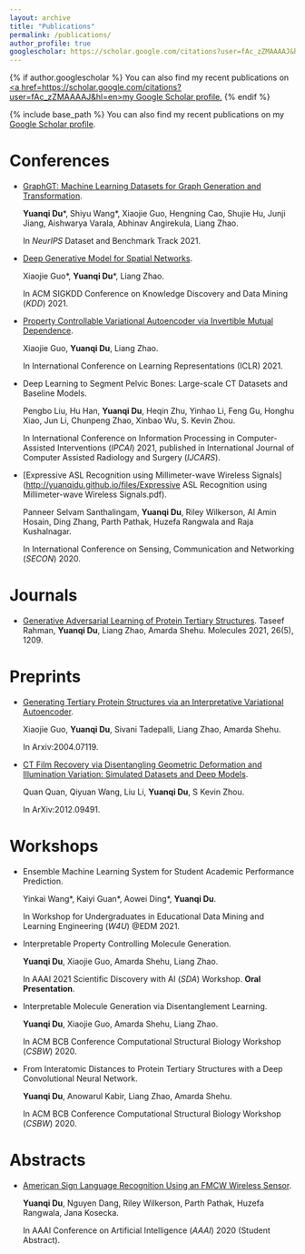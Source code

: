 ```yaml
---
layout: archive
title: "Publications"
permalink: /publications/
author_profile: true
googlescholar: https://scholar.google.com/citations?user=fAc_zZMAAAAJ&hl=en
---
```


{% if author.googlescholar %}
  You can also find my recent publications on <u><a href=https://scholar.google.com/citations?user=fAc_zZMAAAAJ&hl=en>my Google Scholar profile</a>.</u>
{% endif %}

{% include base_path %}
You can also find my recent publications on my [Google Scholar profile](https://scholar.google.com/citations?user=fAc_zZMAAAAJ&hl=en).

Conferences
======
* [GraphGT: Machine Learning Datasets for Graph Generation and Transformation](https://openreview.net/forum?id=NYgt9vcdyjm).

  **Yuanqi Du**\*, Shiyu Wang*, Xiaojie Guo, Hengning Cao, Shujie Hu, Junji Jiang, Aishwarya Varala, Abhinav Angirekula, Liang Zhao.

  In *NeurIPS* Dataset and Benchmark Track 2021.
* [Deep Generative Model for Spatial Networks](http://cs.emory.edu/~lzhao41/materials/papers/KDD21__Spatial_Graphs_Disentanglement_preprinted.pdf).

  Xiaojie Guo\*, **Yuanqi Du**\*, Liang Zhao. 

  In ACM SIGKDD Conference on Knowledge Discovery and Data Mining (*KDD*) 2021.
* [Property Controllable Variational Autoencoder via Invertible Mutual Dependence](https://openreview.net/forum?id=tYxG_OMs9WE). 

  Xiaojie Guo, **Yuanqi Du**, Liang Zhao.

  In International Conference on Learning Representations (ICLR) 2021.
* Deep Learning to Segment Pelvic Bones: Large-scale CT Datasets and Baseline Models. 

  Pengbo Liu, Hu Han, **Yuanqi Du**, Heqin Zhu, Yinhao Li, Feng Gu, Honghu Xiao, Jun Li, Chunpeng Zhao, Xinbao Wu, S. Kevin Zhou.

  In International Conference on Information Processing in Computer-Assisted Interventions (*IPCAI*) 2021, published in International Journal of Computer Assisted Radiology and Surgery (*IJCARS*).
* [Expressive ASL Recognition using Millimeter-wave Wireless Signals](http://yuanqidu.github.io/files/Expressive ASL Recognition using Millimeter-wave Wireless Signals.pdf). 

  Panneer Selvam Santhalingam, **Yuanqi Du**, Riley Wilkerson, Al Amin Hosain, Ding Zhang, Parth Pathak, Huzefa Rangwala and Raja Kushalnagar.

  In International Conference on Sensing, Communication and Networking (*SECON*) 2020.

Journals
======
* [Generative Adversarial Learning of Protein Tertiary Structures](https://www.mdpi.com/1420-3049/26/5/1209).
  Taseef Rahman, **Yuanqi Du**, Liang Zhao, Amarda Shehu. 
  Molecules 2021, 26(5), 1209.

Preprints
======
* [Generating Tertiary Protein Structures via an Interpretative Variational Autoencoder](https://arxiv.org/abs/2004.07119). 

  Xiaojie Guo, **Yuanqi Du**, Sivani Tadepalli, Liang Zhao, Amarda Shehu.

  In Arxiv:2004.07119.
* [CT Film Recovery via Disentangling Geometric Deformation and Illumination Variation: Simulated Datasets and Deep Models](https://arxiv.org/abs/2012.09491).

  Quan Quan, Qiyuan Wang, Liu Li, **Yuanqi Du**, S Kevin Zhou. 

  In ArXiv:2012.09491.


Workshops
======
* Ensemble Machine Learning System for Student Academic Performance Prediction. 

  Yinkai Wang\*, Kaiyi Guan\*, Aowei Ding\*, **Yuanqi Du**. 

  In Workshop for Undergraduates in Educational Data Mining and Learning Engineering (*W4U*) @EDM 2021.
* Interpretable Property Controlling Molecule Generation. 

  **Yuanqi Du**, Xiaojie Guo, Amarda Shehu, Liang Zhao. 

  In AAAI 2021 Scientific Discovery with AI (*SDA*) Workshop. **Oral Presentation**.
* Interpretable Molecule Generation via Disentanglement Learning. 

  **Yuanqi Du**, Xiaojie Guo, Amarda Shehu, Liang Zhao. 

  In ACM BCB Conference Computational Structural Biology Workshop (*CSBW*) 2020.
* From Interatomic Distances to Protein Tertiary Structures with a Deep Convolutional Neural Network. 

  **Yuanqi Du**, Anowarul Kabir, Liang Zhao, Amarda Shehu. 

  In ACM BCB Conference Computational Structural Biology Workshop (*CSBW*) 2020.

Abstracts
======
* [American Sign Language Recognition Using an FMCW Wireless Sensor](http://yuanqidu.github.io/files/American_Sign_Language_Recognition_Using_an_FMCW_Wireless_Sensor.pdf).

  **Yuanqi Du**, Nguyen Dang, Riley Wilkerson, Parth Pathak, Huzefa Rangwala, Jana Kosecka. 

  In AAAI Conference on Artificial Intelligence (*AAAI*) 2020 (Student Abstract).

<!---->
<!--{% for post in site.publications reversed %}-->
<!--  {% include archive-single.html %}-->
<!--{% endfor %}-->
